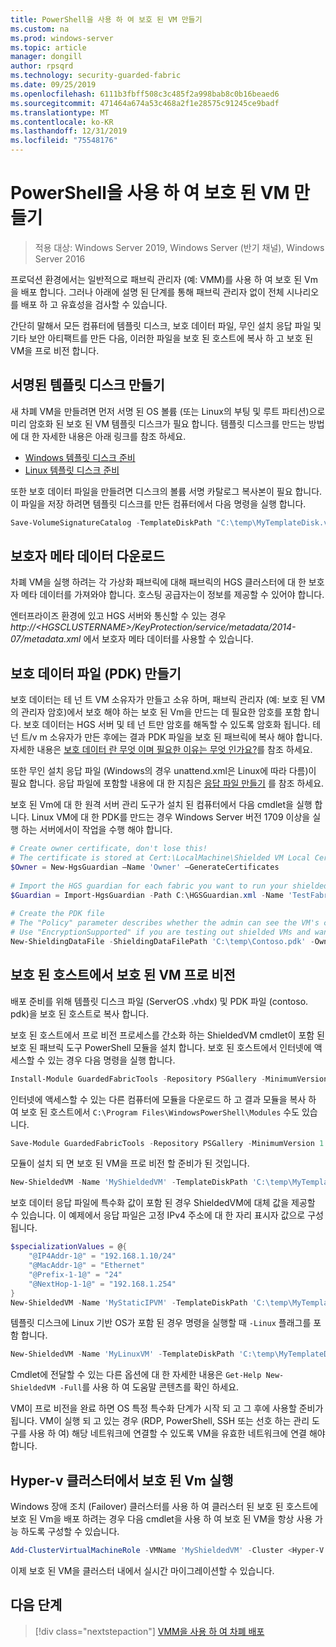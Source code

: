 ```yaml
---
title: PowerShell을 사용 하 여 보호 된 VM 만들기
ms.custom: na
ms.prod: windows-server
ms.topic: article
manager: dongill
author: rpsqrd
ms.technology: security-guarded-fabric
ms.date: 09/25/2019
ms.openlocfilehash: 6111b3fbff508c3c485f2a998bab8c0b16beaed6
ms.sourcegitcommit: 471464a674a53c468a2f1e28575c91245ce9badf
ms.translationtype: MT
ms.contentlocale: ko-KR
ms.lasthandoff: 12/31/2019
ms.locfileid: "75548176"
---
```

# <a name="create-a-shielded-vm-using-powershell"></a>PowerShell을 사용 하 여 보호 된 VM 만들기

>적용 대상: Windows Server 2019, Windows Server (반기 채널), Windows Server 2016

프로덕션 환경에서는 일반적으로 패브릭 관리자 (예: VMM)를 사용 하 여 보호 된 Vm을 배포 합니다. 그러나 아래에 설명 된 단계를 통해 패브릭 관리자 없이 전체 시나리오를 배포 하 고 유효성을 검사할 수 있습니다.

간단히 말해서 모든 컴퓨터에 템플릿 디스크, 보호 데이터 파일, 무인 설치 응답 파일 및 기타 보안 아티팩트를 만든 다음, 이러한 파일을 보호 된 호스트에 복사 하 고 보호 된 VM을 프로 비전 합니다.

## <a name="create-a-signed-template-disk"></a>서명된 템플릿 디스크 만들기

새 차폐 VM을 만들려면 먼저 서명 된 OS 볼륨 (또는 Linux의 부팅 및 루트 파티션)으로 미리 암호화 된 보호 된 VM 템플릿 디스크가 필요 합니다.
템플릿 디스크를 만드는 방법에 대 한 자세한 내용은 아래 링크를 참조 하세요.

- [Windows 템플릿 디스크 준비](guarded-fabric-create-a-shielded-vm-template.md)
- [Linux 템플릿 디스크 준비](guarded-fabric-create-a-linux-shielded-vm-template.md)

또한 보호 데이터 파일을 만들려면 디스크의 볼륨 서명 카탈로그 복사본이 필요 합니다.
이 파일을 저장 하려면 템플릿 디스크를 만든 컴퓨터에서 다음 명령을 실행 합니다.

```powershell
Save-VolumeSignatureCatalog -TemplateDiskPath "C:\temp\MyTemplateDisk.vhdx" -VolumeSignatureCatalogPath "C:\temp\MyTemplateDiskCatalog.vsc"
```

## <a name="download-guardian-metadata"></a>보호자 메타 데이터 다운로드

차폐 VM을 실행 하려는 각 가상화 패브릭에 대해 패브릭의 HGS 클러스터에 대 한 보호자 메타 데이터를 가져와야 합니다.
호스팅 공급자는이 정보를 제공할 수 있어야 합니다.

엔터프라이즈 환경에 있고 HGS 서버와 통신할 수 있는 경우 *http://\<HGSCLUSTERNAME\>/KeyProtection/service/metadata/2014-07/metadata.xml* 에서 보호자 메타 데이터를 사용할 수 있습니다.

## <a name="create-shielding-data-pdk-file"></a>보호 데이터 파일 (PDK) 만들기

보호 데이터는 테 넌 트 VM 소유자가 만들고 소유 하며, 패브릭 관리자 (예: 보호 된 VM의 관리자 암호)에서 보호 해야 하는 보호 된 Vm을 만드는 데 필요한 암호를 포함 합니다.
보호 데이터는 HGS 서버 및 테 넌 트만 암호를 해독할 수 있도록 암호화 됩니다.
테 넌 트/v m 소유자가 만든 후에는 결과 PDK 파일을 보호 된 패브릭에 복사 해야 합니다.
자세한 내용은 [보호 데이터 란 무엇 이며 필요한 이유는 무엇 인가요?](guarded-fabric-and-shielded-vms.md#what-is-shielding-data-and-why-is-it-necessary)를 참조 하세요.

또한 무인 설치 응답 파일 (Windows의 경우 unattend.xml은 Linux에 따라 다름)이 필요 합니다. 응답 파일에 포함할 내용에 대 한 지침은 [응답 파일 만들기](guarded-fabric-tenant-creates-shielding-data.md#create-an-answer-file) 를 참조 하세요.

보호 된 Vm에 대 한 원격 서버 관리 도구가 설치 된 컴퓨터에서 다음 cmdlet을 실행 합니다.
Linux VM에 대 한 PDK를 만드는 경우 Windows Server 버전 1709 이상을 실행 하는 서버에서이 작업을 수행 해야 합니다.

 
```powershell
# Create owner certificate, don't lose this!
# The certificate is stored at Cert:\LocalMachine\Shielded VM Local Certificates
$Owner = New-HgsGuardian –Name 'Owner' –GenerateCertificates
 
# Import the HGS guardian for each fabric you want to run your shielded VM
$Guardian = Import-HgsGuardian -Path C:\HGSGuardian.xml -Name 'TestFabric'
 
# Create the PDK file
# The "Policy" parameter describes whether the admin can see the VM's console or not
# Use "EncryptionSupported" if you are testing out shielded VMs and want to debug any issues during the specialization process
New-ShieldingDataFile -ShieldingDataFilePath 'C:\temp\Contoso.pdk' -Owner $Owner –Guardian $guardian –VolumeIDQualifier (New-VolumeIDQualifier -VolumeSignatureCatalogFilePath 'C:\temp\MyTemplateDiskCatalog.vsc' -VersionRule Equals) -WindowsUnattendFile 'C:\unattend.xml' -Policy Shielded
```
    
## <a name="provision-shielded-vm-on-a-guarded-host"></a>보호 된 호스트에서 보호 된 VM 프로 비전
배포 준비를 위해 템플릿 디스크 파일 (ServerOS .vhdx) 및 PDK 파일 (contoso. pdk)을 보호 된 호스트로 복사 합니다.

보호 된 호스트에서 프로 비전 프로세스를 간소화 하는 ShieldedVM cmdlet이 포함 된 보호 된 패브릭 도구 PowerShell 모듈을 설치 합니다. 보호 된 호스트에서 인터넷에 액세스할 수 있는 경우 다음 명령을 실행 합니다.

```powershell
Install-Module GuardedFabricTools -Repository PSGallery -MinimumVersion 1.0.0
```

인터넷에 액세스할 수 있는 다른 컴퓨터에 모듈을 다운로드 하 고 결과 모듈을 복사 하 여 보호 된 호스트에서 `C:\Program Files\WindowsPowerShell\Modules` 수도 있습니다.

```powershell
Save-Module GuardedFabricTools -Repository PSGallery -MinimumVersion 1.0.0 -Path C:\temp\
```

모듈이 설치 되 면 보호 된 VM을 프로 비전 할 준비가 된 것입니다.

```powershell
New-ShieldedVM -Name 'MyShieldedVM' -TemplateDiskPath 'C:\temp\MyTemplateDisk.vhdx' -ShieldingDataFilePath 'C:\temp\Contoso.pdk' -Wait
```

보호 데이터 응답 파일에 특수화 값이 포함 된 경우 ShieldedVM에 대체 값을 제공할 수 있습니다. 이 예제에서 응답 파일은 고정 IPv4 주소에 대 한 자리 표시자 값으로 구성 됩니다.

```powershell
$specializationValues = @{
    "@IP4Addr-1@" = "192.168.1.10/24"
    "@MacAddr-1@" = "Ethernet"
    "@Prefix-1-1@" = "24"
    "@NextHop-1-1@" = "192.168.1.254"
}
New-ShieldedVM -Name 'MyStaticIPVM' -TemplateDiskPath 'C:\temp\MyTemplateDisk.vhdx' -ShieldingDataFilePath 'C:\temp\Contoso.pdk' -SpecializationValues $specializationValues -Wait

```

템플릿 디스크에 Linux 기반 OS가 포함 된 경우 명령을 실행할 때 `-Linux` 플래그를 포함 합니다.

```powershell
New-ShieldedVM -Name 'MyLinuxVM' -TemplateDiskPath 'C:\temp\MyTemplateDisk.vhdx' -ShieldingDataFilePath 'C:\temp\Contoso.pdk' -Wait -Linux
```

Cmdlet에 전달할 수 있는 다른 옵션에 대 한 자세한 내용은 `Get-Help New-ShieldedVM -Full`를 사용 하 여 도움말 콘텐츠를 확인 하세요.

VM이 프로 비전을 완료 하면 OS 특정 특수화 단계가 시작 되 고 그 후에 사용할 준비가 됩니다.
VM이 실행 되 고 있는 경우 (RDP, PowerShell, SSH 또는 선호 하는 관리 도구를 사용 하 여) 해당 네트워크에 연결할 수 있도록 VM을 유효한 네트워크에 연결 해야 합니다.

## <a name="running-shielded-vms-on-a-hyper-v-cluster"></a>Hyper-v 클러스터에서 보호 된 Vm 실행

Windows 장애 조치 (Failover) 클러스터를 사용 하 여 클러스터 된 보호 된 호스트에 보호 된 Vm을 배포 하려는 경우 다음 cmdlet을 사용 하 여 보호 된 VM을 항상 사용 가능 하도록 구성할 수 있습니다.

```powershell
Add-ClusterVirtualMachineRole -VMName 'MyShieldedVM' -Cluster <Hyper-V cluster name>
```

이제 보호 된 VM을 클러스터 내에서 실시간 마이그레이션할 수 있습니다.

## <a name="next-step"></a>다음 단계

> [!div class="nextstepaction"]
> [VMM을 사용 하 여 차폐 배포](guarded-fabric-tenant-deploys-shielded-vm-using-vmm.md)